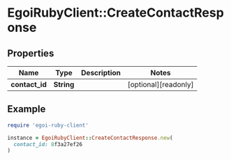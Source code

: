 # EgoiRubyClient::CreateContactResponse

## Properties

| Name | Type | Description | Notes |
| ---- | ---- | ----------- | ----- |
| **contact_id** | **String** |  | [optional][readonly] |

## Example

```ruby
require 'egoi-ruby-client'

instance = EgoiRubyClient::CreateContactResponse.new(
  contact_id: 8f3a27ef26
)
```

